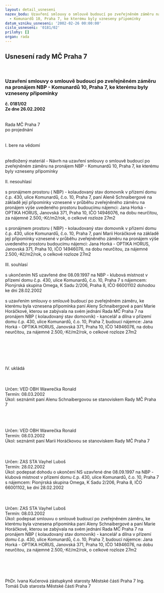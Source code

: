 ```yaml
---
layout: detail_usneseni
nazev_bodu: Uzavření smlouvy o smlouvě budoucí po zveřejněném záměru na pronájem NBP
  - Komunardů 10, Praha 7, ke kterému byly vzneseny připomínky
datum_vzniku_usneseni: '2002-02-26 00:00:00'
cislo_usneseni: '0181/02'
prilohy: []
organ: rada
---
```

<div id="ucUsn_pList" class="usn">
	<span><h2>Usnesení rady MČ Praha 7 </h2>
<br></span><div class="standBody">
<span><h3>Uzavření smlouvy o smlouvě budoucí po zveřejněném záměru na pronájem NBP - Komunardů 10, Praha 7, ke kterému byly vzneseny připomínky</h3></span><div class="center">
		<strong>č. 0181/02</strong><br>
	</div>
<div class="center">
		<strong>Ze dne 26.02.2002</strong><br><br>
	</div>
<br>Rada MČ Praha 7<br>po projednání<br><br><br>I.	bere na vědomí<br><br> <br>předložený materiál - Návrh na uzavření smlouvy o smlouvě budoucí po zveřejněném záměru na pronájem NBP - Komunardů 10, Praha 7, ke kterému byly vzneseny připomínky<br><br>II.	nesouhlasí<br><br>s pronájmem prostoru ( NBP) - kolaudovaný stav domovník v přízemí domu č.p. 430, ulice Komunardů, č.o. 10, Praha 7, paní Aleně Schnaibergové na základě její připomínky vznesené v průběhu zveřejněného záměru na pronájem výše uvedeného prostoru budoucímu nájemci: Jana Horká - OPTIKA HORUS, Janovská 371, Praha 10, IČO 14946076, na dobu neurčitou, za nájemné 2.500,-Kč/m2/rok, o celkové rozloze 27m2<br><br>s pronájmem prostoru ( NBP) - kolaudovaný stav domovník v přízemí domu č.p. 430, ulice Komunardů, č.o. 10, Praha 7, paní Marii Horáčkové na základě její připomínky vznesené v průběhu zveřejněného záměru na pronájem výše uvedeného prostoru budoucímu nájemci: Jana Horká - OPTIKA HORUS, Janovská 371, Praha 10, IČO 14946076, na dobu neurčitou, za nájemné 2.500,-Kč/m2/rok, o celkové rozloze 27m2<br><br>III.	souhlasí <br><br>s ukončením NS uzavřené dne 08.09.1997 na NBP - klubová místnost v přízemí domu č.p. 430, ulice Komunardů, č.o. 10, Praha 7 s nájemcem: Pionýrská skupina Omega, K Sadu 2/206, Praha 8, IČO 66001102 dohodou ke dni 28.02.2002<br><br>s uzavřením smlouvy o smlouvě budoucí po zveřejněném záměru, ke kterému byla vznesena připomínka paní Aleny Schnaibergové a paní Marie Horáčkové, kterou se zabývala na svém jednání Rada MČ Praha 7 na pronájem NBP ( kolaudovaný stav domovník) - kancelář a dílna v přízemí domu č.p. 430, ulice Komunardů, č.o. 10, Praha 7, budoucí nájemce: Jana Horká - OPTIKA HORUS, Janovská 371, Praha 10, IČO 14946076, na dobu neurčitou, za nájemné 2.500,-Kč/m2/rok, o celkové rozloze 27m2<br><br><br><br><br><br><br>IV.	ukládá <br><br><br> <br>Určen:	VED OBH Wawrečka Ronald<br>Termín: 08.03.2002<br>Úkol:	seznámit paní Alenu Schnaibergovou se stanoviskem Rady MČ Praha 7<br> <br><br><br> <br>Určen:	VED OBH Wawrečka Ronald<br>Termín: 08.03.2002<br>Úkol:	seznámit paní Marii Horáčkovou se stanoviskem Rady MČ Praha 7<br> <br><br> <br>Určen:	ZAS STA Vayhel Luboš<br>Termín: 28.02.2002<br>Úkol:	podepsat dohodu o ukončení NS uzavřené dne 08.09.1997 na NBP - klubová místnost v přízemí domu č.p. 430, ulice Komunardů, č.o. 10, Praha 7 s nájemcem: Pionýrská skupina Omega, K Sadu 2/206, Praha 8, IČO 66001102, ke dni 28.02.2002<br> <br><br> <br>Určen:	ZAS STA Vayhel Luboš<br>Termín: 08.03.2002<br>Úkol:	podepsat smlouvu o smlouvě budoucí po zveřejněném záměru, ke kterému byla vznesena připomínka  paní Aleny Schnaibergové a paní Marie Horáčkové, kterou se zabývala na svém jednání Rada MČ Praha 7 na pronájem NBP ( kolaudovaný stav domovník) - kancelář a dílna v přízemí domu č.p. 430, ulice Komunardů, č.o. 10, Praha 7, budoucí nájemce: Jana Horká - OPTIKA HORUS, Janovská 371, Praha 10, IČO 14946076, na dobu neurčitou, za nájemné 2.500,-Kč/m2/rok, o celkové rozloze 27m2<br> <br><br><br> <br>	<br>PhDr. Ivana Kučerová zástupkyně starosty Městské části Praha 7	Ing. Tomáš Dub starosta Městské části Praha 7<br>	<br><br>
</div>
</div>